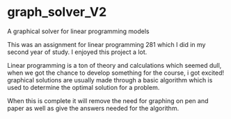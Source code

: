 # graph_solver_V2
A graphical solver for linear programming models

This was an assignment for linear programming 281 which I did in my second year of study. I enjoyed this project a lot.

Linear programming is a ton of theory and calculations which seemed dull, when we got the chance to develop something for the course, i got excited!
graphical solutions are usually made through a basic algorithm which is used to determine the optimal solution for a problem.

When this is complete it will remove the need for graphing on pen and paper as well as give the answers needed for the algorithm.
